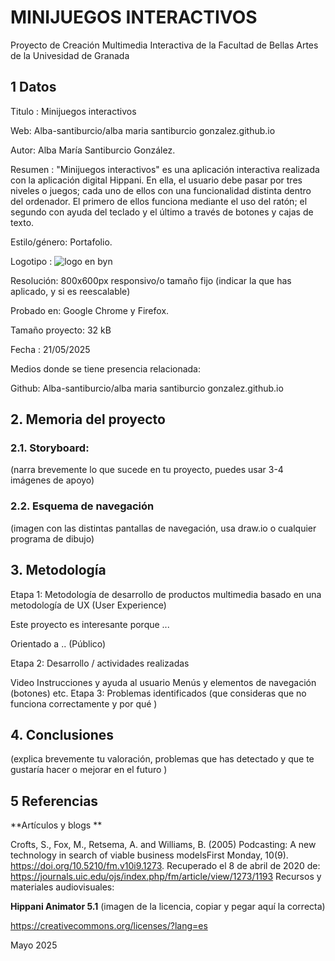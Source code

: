 # MINIJUEGOS INTERACTIVOS
Proyecto de Creación Multimedia Interactiva de la Facultad de Bellas Artes de la Univesidad de Granada

## 1 Datos
Titulo : Minijuegos interactivos

Web: Alba-santiburcio/alba maria santiburcio gonzalez.github.io 

Autor: Alba María Santiburcio González.

Resumen : "Minijuegos interactivos" es una aplicación interactiva realizada con la aplicación digital Hippani. En ella, el usuario debe pasar por tres niveles o juegos; cada uno de ellos con una funcionalidad distinta dentro del ordenador. El primero de ellos funciona mediante el uso del ratón; el segundo con ayuda del teclado y el último a través de botones y cajas de texto.

Estilo/género: Portafolio.

Logotipo : 
![logo en byn](https://github.com/user-attachments/assets/54e92493-d575-4e3d-95f9-7ae9a59eabfb)

Resolución: 800x600px responsivo/o tamaño fijo (indicar la que has aplicado, y si es reescalable)

Probado en: Google Chrome y Firefox.

Tamaño proyecto: 32 kB

Fecha : 21/05/2025

Medios donde se tiene presencia relacionada:

Github: Alba-santiburcio/alba maria santiburcio gonzalez.github.io


## 2. Memoria del proyecto
### 2.1. Storyboard:
(narra brevemente lo que sucede en tu proyecto, puedes usar 3-4 imágenes de apoyo)

### 2.2. Esquema de navegación
(imagen con las distintas pantallas de navegación, usa draw.io o cualquier programa de dibujo)

## 3. Metodología

Etapa 1: Metodología de desarrollo de productos multimedia basado en una metodología de UX (User Experience)

Este proyecto es interesante porque ...

Orientado a .. (Público)

Etapa 2: Desarrollo / actividades realizadas

Video
Instrucciones y ayuda al usuario
Menús y elementos de navegación (botones)
etc.
Etapa 3: Problemas identificados
(que consideras que no funciona correctamente y por qué )

## 4. Conclusiones
(explica brevemente tu valoración, problemas que has detectado y que te gustaría hacer o mejorar en el futuro )

## 5 Referencias
**Artículos y blogs **

Crofts, S., Fox, M., Retsema, A. and Williams, B. (2005) Podcasting: A new technology in search of viable business modelsFirst Monday, 10(9). https://doi.org/10.5210/fm.v10i9.1273. Recuperado el 8 de abril de 2020 de: https://journals.uic.edu/ojs/index.php/fm/article/view/1273/1193
Recursos y materiales audiovisuales:

**Hippani Animator 5.1**
(imagen de la licencia, copiar y pegar aquí la correcta)

https://creativecommons.org/licenses/?lang=es

Mayo 2025
